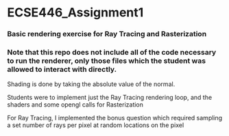 # ECSE446_Assignment1
### Basic rendering exercise for Ray Tracing and Rasterization
### Note that this repo does not include all of the code necessary to run the renderer, only those files which the student was allowed to interact with directly.

Shading is done by taking the absolute value of the normal.

Students were to implement just the Ray Tracing rendering loop, and the shaders and some opengl calls for Rasterization

For Ray Tracing, I implemented the bonus question which required sampling a set number of rays per pixel at random locations on the pixel
